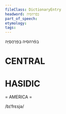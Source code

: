 ```yaml
---
fileClass: DictionaryEntry
headword: בפֿרהסיה
part_of_speech: 
etymology: 
tags: 
---
```

בפֿרהסיה
בְּפַרְהֶסְיָה

CENTRAL
========

HASIDIC
=======
= AMERICA = 

/bɪˈfrɛsjə/